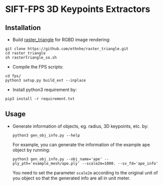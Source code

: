 # SIFT-FPS 3D Keypoints Extractors

## Installation
- Build [raster_triangle](https://github.com/ethnhe/raster_triangle.git) for RGBD image rendering:
```
git clone https://github.com/ethnhe/raster_triangle.git
cd raster_triangle
sh rastertriangle_so.sh
```
- Compile the FPS scripts:
```
cd fps/
python3 setup.py build_ext --inplace
```
- Install python3 requirement by:
```
pip3 install -r requirement.txt
```

## Usage
- Generate information of objects, eg. radius, 3D keypoints, etc. by:
  ```
  python3 gen_obj_info.py --help
  ```
  
  For example, you can generate the information of the example ape object by running:
  ```
  python3 gen_obj_info.py --obj_name='ape' --ply_pth='example_mesh/ape.ply' --scale2m=1000. --sv_fd='ape_info'
  ```
  You need to set the parameter ```scale2m``` according to the original unit of you object so that the generated info are all in unit meter.

